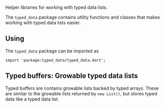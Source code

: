 Helper libraries for working with typed data lists.

The `typed_data` package contains utility functions and classes that makes working with typed data lists easier.

## Using

The `typed_data` package can be imported as

    import 'package:typed_data/typed_data.dart';

## Typed buffers: Growable typed data lists

Typed buffers are contains growable lists backed by typed arrays.
These are similar to the growable lists returned by `new List()`, 
but stores typed data like a typed data list.